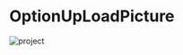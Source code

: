 # OptionUpLoadPicture

![project](https://github.com/ywtony/OptionUpLoadPicture/raw/master/logo/project.gif)
